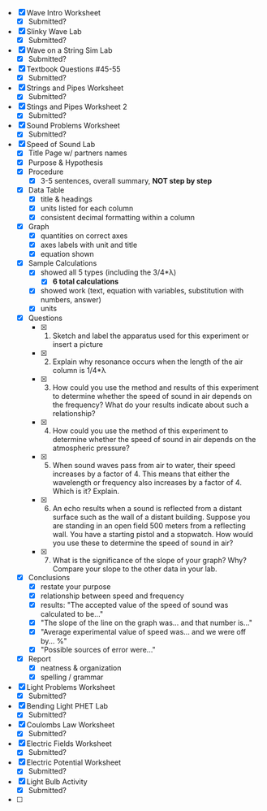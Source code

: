 - [x] Wave Intro Worksheet
	- [x] Submitted?
- [x] Slinky Wave Lab
	- [x] Submitted?
- [x] Wave on a String Sim Lab
	- [x] Submitted?
- [x] Textbook Questions #45-55
	- [x] Submitted?
- [x] Strings and Pipes Worksheet
	- [x] Submitted?
- [x] Stings and Pipes Worksheet 2
	- [x] Submitted?
- [x] Sound Problems Worksheet
	- [x] Submitted?
- [x] Speed of Sound Lab
	- [x] Title Page w/ partners names
	- [x] Purpose & Hypothesis
	- [x] Procedure
		- [x] 3-5 sentences, overall summary, **NOT step by step**
	- [x] Data Table
		- [x] title & headings
		- [x] units listed for each column
		- [x] consistent decimal formatting within a column
	- [x] Graph
		- [x] quantities on correct axes
		- [x] axes labels with unit and title
		- [x] equation shown
	- [x] Sample Calculations
		- [x] showed all 5 types (including the 3/4*λ)
			- [x] **6 total calculations**
		- [x] showed work (text, equation with variables, substitution with numbers, answer)
		- [x] units
	- [x] Questions
		- [x] 1. Sketch and label the apparatus used for this experiment or insert a picture
		- [x] 2. Explain why resonance occurs when the length of the air column is 1/4*λ
		- [x] 3. How could you use the method and results of this experiment to determine whether the speed of sound in air depends on the frequency? What do your results indicate about such a relationship?
		- [x] 4. How could you use the method of this experiment to determine whether the speed of sound in air depends on the atmospheric pressure?
		- [x] 5. When sound waves pass from air to water, their speed increases by a factor of 4. This means that either the wavelength or frequency also increases by a factor of 4. Which is it? Explain.
		- [x] 6. An echo results when a sound is reflected from a distant surface such as the wall of a distant building. Suppose you are standing in an open field 500 meters from a reflecting wall. You have a starting pistol and a stopwatch. How would you use these to determine the speed of sound in air?
		- [x] 7. What is the significance of the slope of your graph? Why? Compare your slope to the other data in your lab.
	- [x] Conclusions
		- [x] restate your purpose
		- [x] relationship between speed and frequency
		- [x] results: "The accepted value of the speed of sound was calculated to be..."
		- [x] "The slope of the line on the graph was... and that number is..."
		- [x] "Average experimental value of speed was... and we were off by... %"
		- [x] "Possible sources of error were..."
	- [x] Report
		- [x] neatness & organization
		- [x] spelling / grammar
- [x] Light Problems Worksheet
	- [x] Submitted?
- [x] Bending Light PHET Lab
	- [x] Submitted?
- [x] Coulombs Law Worksheet
	- [x] Submitted?
- [x] Electric Fields Worksheet
	- [x] Submitted?
- [x] Electric Potential Worksheet
	- [x] Submitted?
- [x] Light Bulb Activity
	- [x] Submitted?
- [ ] 